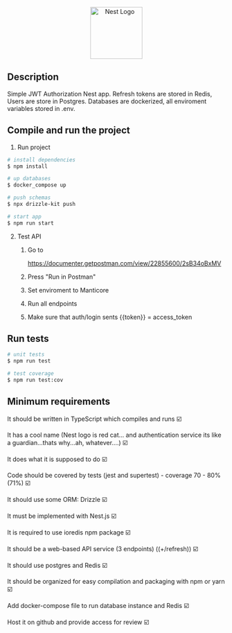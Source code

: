 <p align="center">
  <a href="http://nestjs.com/" target="blank"><img src="https://nestjs.com/img/logo-small.svg" width="120" alt="Nest Logo" /></a>
</p>

## Description

Simple JWT Authorization Nest app.
Refresh tokens are stored in Redis, Users are store in Postgres.
Databases are dockerized, all enviroment variables stored in .env.

## Compile and run the project

1) Run project
   
```bash
# install dependencies
$ npm install

# up databases
$ docker_compose up

# push schemas
$ npx drizzle-kit push

# start app
$ npm run start
```
2) Test API
   1. Go to
      
      https://documenter.getpostman.com/view/22855600/2sB34oBxMV
      
   2. Press "Run in Postman"
   3. Set enviroment to Manticore
   4. Run all endpoints
   5. Make sure that auth/login sents {{token}} = access_token 
    
## Run tests

```bash
# unit tests
$ npm run test

# test coverage
$ npm run test:cov
```

## Minimum requirements

It should be written in TypeScript which compiles and runs ☑️

It has a cool name (Nest logo is red cat... and authentication service its like a guardian...thats why...ah, whatever....) ☑️

It does what it is supposed to do ☑️

Code should be covered by tests (jest and supertest) - coverage 70 - 80% (71%) ☑️

It should use some ORM: Drizzle ☑️

It must be implemented with Nest.js ☑️

It is required to use ioredis npm package ☑️

It should be a web-based API service (3 endpoints) ((+/refresh)) ☑️

It should use postgres and Redis ☑️

It should be organized for easy compilation and packaging with npm or yarn ☑️

Add docker-compose file to run database instance and Redis ☑️

Host it on github and provide access for review ☑️
